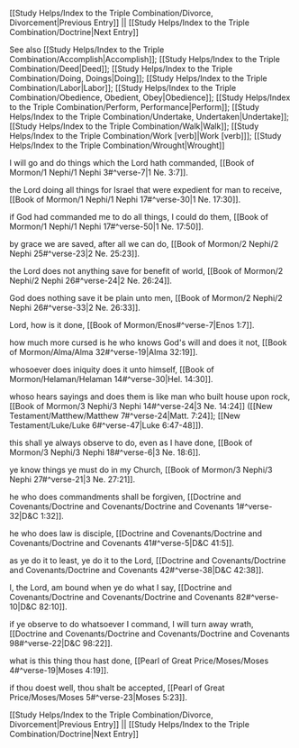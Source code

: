 [[Study Helps/Index to the Triple Combination/Divorce, Divorcement|Previous Entry]]  ||  [[Study Helps/Index to the Triple Combination/Doctrine|Next Entry]]

 See also [[Study Helps/Index to the Triple Combination/Accomplish|Accomplish]]; [[Study Helps/Index to the Triple Combination/Deed|Deed]]; [[Study Helps/Index to the Triple Combination/Doing, Doings|Doing]]; [[Study Helps/Index to the Triple Combination/Labor|Labor]]; [[Study Helps/Index to the Triple Combination/Obedience, Obedient, Obey|Obedience]]; [[Study Helps/Index to the Triple Combination/Perform, Performance|Perform]]; [[Study Helps/Index to the Triple Combination/Undertake, Undertaken|Undertake]]; [[Study Helps/Index to the Triple Combination/Walk|Walk]]; [[Study Helps/Index to the Triple Combination/Work [verb]|Work [verb]]]; [[Study Helps/Index to the Triple Combination/Wrought|Wrought]]

 I will go and do things which the Lord hath commanded, [[Book of Mormon/1 Nephi/1 Nephi 3#^verse-7|1 Ne. 3:7]].

 the Lord doing all things for Israel that were expedient for man to receive, [[Book of Mormon/1 Nephi/1 Nephi 17#^verse-30|1 Ne. 17:30]].

 if God had commanded me to do all things, I could do them, [[Book of Mormon/1 Nephi/1 Nephi 17#^verse-50|1 Ne. 17:50]].

 by grace we are saved, after all we can do, [[Book of Mormon/2 Nephi/2 Nephi 25#^verse-23|2 Ne. 25:23]].

 the Lord does not anything save for benefit of world, [[Book of Mormon/2 Nephi/2 Nephi 26#^verse-24|2 Ne. 26:24]].

 God does nothing save it be plain unto men, [[Book of Mormon/2 Nephi/2 Nephi 26#^verse-33|2 Ne. 26:33]].

 Lord, how is it done, [[Book of Mormon/Enos#^verse-7|Enos 1:7]].

 how much more cursed is he who knows God's will and does it not, [[Book of Mormon/Alma/Alma 32#^verse-19|Alma 32:19]].

 whosoever does iniquity does it unto himself, [[Book of Mormon/Helaman/Helaman 14#^verse-30|Hel. 14:30]].

 whoso hears sayings and does them is like man who built house upon rock, [[Book of Mormon/3 Nephi/3 Nephi 14#^verse-24|3 Ne. 14:24]] ([[New Testament/Matthew/Matthew 7#^verse-24|Matt. 7:24]]; [[New Testament/Luke/Luke 6#^verse-47|Luke 6:47-48]]).

 this shall ye always observe to do, even as I have done, [[Book of Mormon/3 Nephi/3 Nephi 18#^verse-6|3 Ne. 18:6]].

 ye know things ye must do in my Church, [[Book of Mormon/3 Nephi/3 Nephi 27#^verse-21|3 Ne. 27:21]].

 he who does commandments shall be forgiven, [[Doctrine and Covenants/Doctrine and Covenants/Doctrine and Covenants 1#^verse-32|D&C 1:32]].

 he who does law is disciple, [[Doctrine and Covenants/Doctrine and Covenants/Doctrine and Covenants 41#^verse-5|D&C 41:5]].

 as ye do it to least, ye do it to the Lord, [[Doctrine and Covenants/Doctrine and Covenants/Doctrine and Covenants 42#^verse-38|D&C 42:38]].

 I, the Lord, am bound when ye do what I say, [[Doctrine and Covenants/Doctrine and Covenants/Doctrine and Covenants 82#^verse-10|D&C 82:10]].

 if ye observe to do whatsoever I command, I will turn away wrath, [[Doctrine and Covenants/Doctrine and Covenants/Doctrine and Covenants 98#^verse-22|D&C 98:22]].

 what is this thing thou hast done, [[Pearl of Great Price/Moses/Moses 4#^verse-19|Moses 4:19]].

 if thou doest well, thou shalt be accepted, [[Pearl of Great Price/Moses/Moses 5#^verse-23|Moses 5:23]].

[[Study Helps/Index to the Triple Combination/Divorce, Divorcement|Previous Entry]]  ||  [[Study Helps/Index to the Triple Combination/Doctrine|Next Entry]]